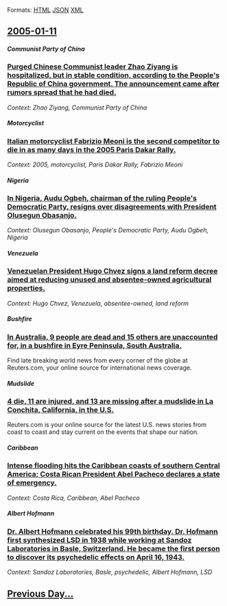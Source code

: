 
Formats: [HTML](2005/01/11/index.html)  [JSON](2005/01/11/index.json)  [XML](2005/01/11/index.xml)  

## [2005-01-11](/news/2005/01/11/index.md)

##### Communist Party of China
### [ Purged Chinese Communist leader Zhao Ziyang is hospitalized, but in stable condition, according to the People's Republic of China government. The announcement came after rumors spread that he had died. ](/news/2005/01/11/purged-chinese-communist-leader-zhao-ziyang-is-hospitalized-but-in-stable-condition-according-to-the-people-s-republic-of-china-governmen.md)
_Context: Zhao Ziyang, Communist Party of China_

##### Motorcyclist
### [ Italian motorcyclist Fabrizio Meoni is the second competitor to die in as many days in the 2005 Paris Dakar Rally. ](/news/2005/01/11/italian-motorcyclist-fabrizio-meoni-is-the-second-competitor-to-die-in-as-many-days-in-the-2005-paris-dakar-rally.md)
_Context: 2005, motorcyclist, Paris Dakar Rally, Fabrizio Meoni_

##### Nigeria
### [ In Nigeria, Audu Ogbeh, chairman of the ruling People's Democratic Party, resigns over disagreements with President Olusegun Obasanjo. ](/news/2005/01/11/in-nigeria-audu-ogbeh-chairman-of-the-ruling-people-s-democratic-party-resigns-over-disagreements-with-president-olusegun-obasanjo.md)
_Context: Olusegun Obasanjo, People's Democratic Party, Audu Ogbeh, Nigeria_

##### Venezuela
### [ Venezuelan President Hugo Chvez signs a land reform decree aimed at reducing unused and absentee-owned agricultural properties. ](/news/2005/01/11/venezuelan-president-hugo-chavez-signs-a-land-reform-decree-aimed-at-reducing-unused-and-absentee-owned-agricultural-properties.md)
_Context: Hugo Chvez, Venezuela, absentee-owned, land reform_

##### Bushfire
### [ In Australia, 9 people are dead and 15 others are unaccounted for, in a bushfire in Eyre Peninsula, South Australia. ](/news/2005/01/11/in-australia-9-people-are-dead-and-15-others-are-unaccounted-for-in-a-bushfire-in-eyre-peninsula-south-australia.md)
Find late breaking world news from every corner of the globe at Reuters.com, your online source for international news coverage.

##### Mudslide
### [ 4 die, 11 are injured, and 13 are missing after a mudslide in La Conchita, California, in the U.S. ](/news/2005/01/11/4-die-11-are-injured-and-13-are-missing-after-a-mudslide-in-la-conchita-california-in-the-u-s.md)
Reuters.com is your online source for the latest U.S. news stories from coast to coast and stay current on the events that shape our nation.

##### Caribbean
### [ Intense flooding hits the Caribbean coasts of southern Central America; Costa Rican President Abel Pacheco declares a state of emergency. ](/news/2005/01/11/intense-flooding-hits-the-caribbean-coasts-of-southern-central-america-costa-rican-president-abel-pacheco-declares-a-state-of-emergency.md)
_Context: Costa Rica, Caribbean, Abel Pacheco_

##### Albert Hofmann
### [ Dr. Albert Hofmann celebrated his 99th birthday. Dr. Hofmann first synthesized LSD in 1938 while working at Sandoz Laboratories in Basle, Switzerland. He became the first person to discover its psychedelic effects on April 16, 1943. ](/news/2005/01/11/dr-albert-hofmann-celebrated-his-99th-birthday-dr-hofmann-first-synthesized-lsd-in-1938-while-working-at-sandoz-laboratories-in-basle-s.md)
_Context: Sandoz Laboratories, Basle, psychedelic, Albert Hofmann, LSD_

## [Previous Day...](/news/2005/01/10/index.md)

